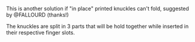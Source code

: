 This is another solution if "in place" printed knuckles can't fold, suggested by @FALLOURD (thanks!)

The knuckles are split in 3 parts that will be hold together while inserted in their respective finger slots.